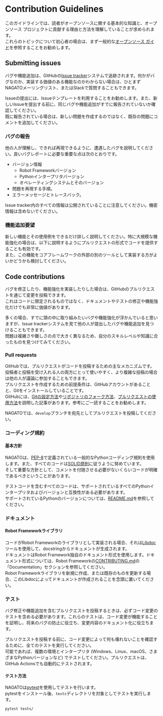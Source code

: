 # Contribution Guidelines

このガイドラインでは、読者がオープンソースに関する基本的な知識と、オープンソース プロジェクトに貢献する理由と方法を理解していることが求められます。  
これらのトピックについて初心者の場合は、まず一般的な[オープンソース ガイド](https://opensource.guide/)を参照することをお勧めします。

## Submitting issues

バグや機能追加は、GitHubの[Issue tracker](https://github.com/ctc-nt/NAGATO/issues)システムで追跡されます。何かがバグなのか、実装する価値のある機能なのかわからない場合は、ひとまずNAGATOメーリングリスト、またはSlackで質問することもできます。

Issueの提出には、Issueテンプレートを利用することをお勧めします。また、新しいIssueを提出する前に、同じバグや機能追加がすでに報告されていないか確認してください。  
既に報告されている場合は、新しい問題を作成するのではなく、既存の問題にコメントを追加してください。

### バグの報告

他の人が理解し、できれば再現できるように、遭遇したバグを説明してください。良いバグレポートに必要な重要な点は次のとおりです。

- バージョン情報  
    - Robot Frameworkバージョン  
    - Pythonインタープリタバージョン  
    - オペレーティングシステムとそのバージョン  
- 問題を再現する手順。  
- エラーメッセージとトレースバック。

Issue tracker内のすべての情報は公開されていることに注意してください。機密情報は含めないでください。

### 機能追加要望

新しい機能とその使用例をできるだけ詳しく説明してください。特に大規模な機能強化の場合は、以下に説明するようにプルリクエストの形式でコードを提供することも有効です。  
また、この機能をコアフレームワークの外部の別のツールとして実装する方がよいかどうかも検討してください。

## Code contributions

バグを修正したり、機能強化を実装したりした場合は、GitHubのプルリクエストを通じて変更を投稿できます。  
これはコードに限定されるものではなく、ドキュメントやテストの修正や機能強化だけでも非常に価値があります。

多くの場合、すでに頭の中に取り組みたいバグや機能強化が浮かんでいると思いますが、Issue trackerシステムを見て他の人が提出したバグや機能追加を見つけることもできます。  
問題は複雑さや難しさの点で大きく異なるため、自分のスキルレベルや知識に合ったものを見つけてみてください。

### Pull requests

GitHubでは、プルリクエストがコードを投稿するための主なメカニズムです。投稿者と投稿を受け入れる人の両方にとって使いやすく、より複雑な投稿の場合は他の人が議論に参加することもできます。  
プルリクエストを作成するための前提条件は、GitHubアカウントがあることと、Gitをインストールしていることです。  
GitHubには、[Gitの設定方法](https://help.github.com/articles/set-up-git/)や[リポジトリのフォーク方法](https://help.github.com/articles/fork-a-repo/)、[プルリクエストの使用方法](https://help.github.com/articles/using-pull-requests)を説明した記事があります。参考にご一読することをお勧めします。  

NAGATOでは、`develop`ブランチを宛先としてプルリクエストを投稿してください。

### コーディング規約

#### 基本方針

NAGATOは、[PEP-8](https://www.python.org/dev/peps/pep-0008/)で定義されている一般的なPythonコーディング規則を使用します。また、すべてのコードは[SOLID原則](https://ja.wikipedia.org/wiki/SOLID)に従うように努めています。  
そして重要な方針として、コメントを付随させる必要がないくらいコードが明確であるべきということがあります。  

テストコードを含むすべてのコードは、サポートされているすべてのPythonインタープリタおよびバージョンと互換性がある必要があります。  
サポートされているPythonのバージョンについては、[README.md](/README.md)を参照してください。

### ドキュメント

#### Robot Frameworkライブラリ

コードがRobot Frameworkのライブラリとして実装される場合、それは[Libdoc](https://robotframework.org/robotframework/latest/RobotFrameworkUserGuide.html#libdoc)ツールを使用して、docstringからドキュメントが生成されます。  
ドキュメントはRobot Framework独自のドキュメント形式を使用します。ドキュメント形式については、Robot Frameworkの[CONTRIBUTING.md](https://github.com/robotframework/robotframework/blob/master/CONTRIBUTING.rst#documentation)の「Documentation」セクションを参照してください。  
Robot Frameworkライブラリを新規に作成、または既存のものを更新する場合、このLibdocによってドキュメントが作成されることを念頭に置いてください。

### テスト

バグ修正や機能追加を含むプルリクエストを投稿するときは、必ずコード変更のテストを含める必要があります。これらのテストは、コード変更が機能することを証明し、将来のバグの防止に役立ち、変更内容のドキュメント化に役立ちます。

プルリクエストを投稿する前に、コード変更によって何も壊れないことを確認するために、全てのテストを実行してください。  
可能であれば、複数の環境とインタープリタ (Windows、Linux、macOS、さまざまなPythonバージョンなど) でテストしてください。プルリクエストは、GitHub Actionsでも自動的にテストされます。

#### テスト方法

NAGATOは[pytest](https://pypi.org/project/pytest/)を使用してテストを行います。  
pytestをインストール後、`tests`ディレクトリを対象としてテストを実行します。

```shell
pytest tests/
```

